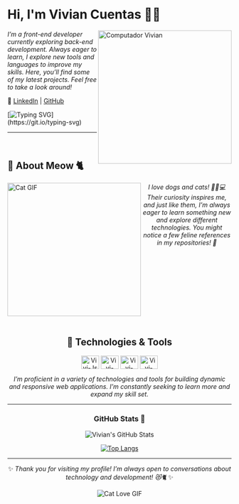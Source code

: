 # Hi, I'm Vivian Cuentas 🌷✨

<img src="https://raw.githubusercontent.com/MicaelliMedeiros/micaellimedeiros/master/image/computer-illustration.png" min-width="300px" max-width="300px" width="300px" align="right" alt="Computador Vivian">

*I’m a front-end developer currently exploring back-end development. Always eager to learn, I explore new tools and languages to improve my skills. Here, you’ll find some of my latest projects. Feel free to take a look around!*

🔗 [LinkedIn](https://www.linkedin.com/in/vivianrc_c) | [GitHub](https://github.com/vivianrcc)

[![Typing SVG](https://readme-typing-svg.herokuapp.com?color=FF69B4&size=35&center=true&vCenter=true&width=1000&lines=Welcome+to+my+GitHub!;Let's+build+something+purr-fect!)](https://git.io/typing-svg)

---
<br/>



## 🐾 About Meow 🐈
<img align="left" src="https://media1.tenor.com/m/GOj9ZF_-ZOcAAAAC/cat.gif" min-width="300px" max-width="300px" width="300px" align="right" 
 alt="Cat GIF" width="300px"/> 
 
<div align="center" style="margin-top: 20 px;">

  *I love dogs and cats! 🐶🐱💻 Their curiosity inspires me, and just like them, I’m always eager to learn something new and explore different technologies. You might notice a few feline references in my repositories! 🐾*

</div>
<br clear="left"/>

<br/>

<div align="center" style="margin-top: 20 px;">
  
## 🚀 Technologies & Tools

<p>
  <img align="center" alt="Vivi-Js" height="30" width="40" src="https://cdn.jsdelivr.net/gh/devicons/devicon/icons/javascript/javascript-original.svg" />
  <img align="center" alt="Vivi-Git" height="30" width="40" src="https://cdn.jsdelivr.net/gh/devicons/devicon/icons/git/git-original.svg"/>
  <img align="center" alt="Vivi-HTML" height="30" width="40" src="https://cdn.jsdelivr.net/gh/devicons/devicon/icons/html5/html5-original.svg"/>
  <img align="center" alt="Vivi-CSS" height="30" width="40" src="https://cdn.jsdelivr.net/gh/devicons/devicon/icons/css3/css3-original.svg" />
</p>

*I’m proficient in a variety of technologies and tools for building dynamic and responsive web applications. I’m constantly seeking to learn more and expand my skill set.*

---



### GitHub Stats 🐾
![Vivian's GitHub Stats](https://github-readme-stats.vercel.app/api?username=vivianrcc&show_icons=true&theme=radical)

[![Top Langs](https://github-readme-stats.vercel.app/api/top-langs/?username=vivianrcc&layout=compact&theme=radical)](https://github.com/anuraghazra/github-readme-stats)

---

✨ *Thank you for visiting my profile! I’m always open to conversations about technology and development! 😻🐈* ✨


  <img src="https://media1.tenor.com/m/nisaHYy8yAYAAAAd/besito-catlove.gif" alt="Cat Love GIF" />
</div>

